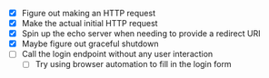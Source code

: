 - [x] Figure out making an HTTP request
- [x] Make the actual initial HTTP request
- [x] Spin up the echo server when needing to provide a redirect URI
- [x] Maybe figure out graceful shutdown
- [ ] Call the login endpoint without any user interaction
    - [ ] Try using browser automation to fill in the login form